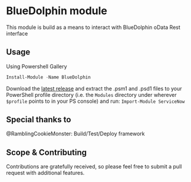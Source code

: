 # BlueDolphin module
This module is build as a means to interact with BlueDolphin oData Rest interface

## Usage
Using Powershell Gallery

```PowerShell
Install-Module -Name BlueDolphin
```

Download the [latest release](https://github.com/michael19842/BlueDolhin/releases/latest) and  extract the .psm1 and .psd1 files to your PowerShell profile directory (i.e. the `Modules` directory under wherever `$profile` points to in your PS console) and run:
`Import-Module ServiceNow`

## Special thanks to 
@RamblingCookieMonster: Build/Test/Deploy framework

## Scope & Contributing
Contributions are gratefully received, so please feel free to submit a pull request with additional features.
